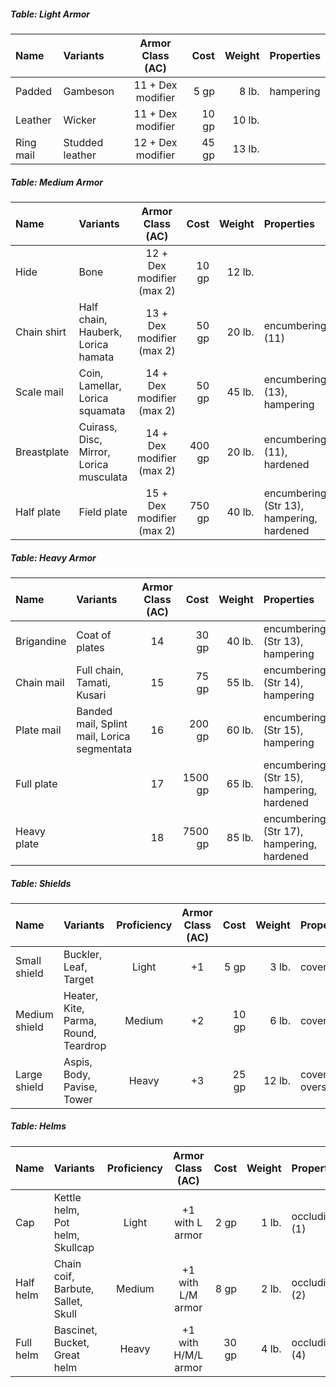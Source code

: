 ##### Table: Light Armor
| Name | Variants | Armor Class (AC) | Cost | Weight | Properties |
|:-----|:---------|:----------------:|-----:|-------:|:-----------|
| Padded | Gambeson | 11 + Dex modifier | 5 gp | 8 lb. | hampering |
| Leather | Wicker | 11 + Dex modifier |  10 gp  | 10 lb. | |
| Ring mail | Studded leather | 12 + Dex modifier | 45 gp | 13 lb. | |

##### Table: Medium Armor
| Name | Variants | Armor Class (AC) | Cost | Weight | Properties |
|:-----|:---------|:----------------:|-----:|-------:|:-----------|
| Hide | Bone | 12 + Dex modifier (max 2) | 10 gp |  12 lb. | |
| Chain shirt | Half chain, Hauberk, Lorica hamata  | 13 + Dex modifier (max 2) | 50 gp |  20 lb. | encumbering (11) |
| Scale mail | Coin, Lamellar, Lorica squamata | 14 + Dex modifier (max 2) | 50 gp | 45 lb. | encumbering (13), hampering |
| Breastplate | Cuirass, Disc, Mirror, Lorica musculata | 14 + Dex modifier (max 2) | 400 gp |  20 lb. | encumbering (11), hardened |
| Half plate | Field plate | 15 + Dex modifier (max 2) | 750 gp | 40 lb. | encumbering (Str 13), hampering, hardened |

##### Table: Heavy Armor
| Name | Variants | Armor Class (AC) | Cost | Weight | Properties |
|:-----|:---------|:----------------:|-----:|-------:|:-----------|
| Brigandine | Coat of plates | 14 | 30 gp | 40 lb. | encumbering (Str 13), hampering |
| Chain mail | Full chain, Tamati, Kusari | 15 | 75 gp | 55 lb. | encumbering (Str 14), hampering |
| Plate mail | Banded mail, Splint mail, Lorica segmentata | 16 | 200 gp | 60 lb. | encumbering (Str 15), hampering |
| Full plate | | 17 | 1500 gp | 65 lb. | encumbering (Str 15), hampering, hardened |
| Heavy plate | | 18 | 7500 gp | 85 lb. | encumbering (Str 17), hampering, hardened |

##### Table: Shields
| Name | Variants | Proficiency | Armor Class (AC) | Cost | Weight | Properties |
|:-----|:---------|:-----------:|:----------------:|-----:|-------:|:-----------|
| Small shield | Buckler, Leaf, Target | Light | +1 | 5 gp | 3 lb. | covering |
| Medium shield | Heater, Kite, Parma, Round, Teardrop | Medium | +2 | 10 gp | 6 lb. | covering |
| Large shield | Aspis, Body, Pavise, Tower | Heavy | +3 | 25 gp | 12 lb. | covering, oversized |

##### Table: Helms
| Name | Variants | Proficiency | Armor Class (AC) | Cost | Weight | Properties |
|:-----|:---------|:-----------:|:----------------:|-----:|-------:|:-----------|
| Cap | Kettle helm, Pot helm, Skullcap | Light | +1 with L armor | 2 gp | 1 lb. | occluding (1) |
| Half helm| Chain coif, Barbute, Sallet, Skull | Medium | +1 with L/M armor | 8 gp | 2 lb. | occluding (2) |
| Full helm | Bascinet, Bucket, Great helm | Heavy | +1 with H/M/L armor | 30 gp | 4 lb. | occluding (4) |
